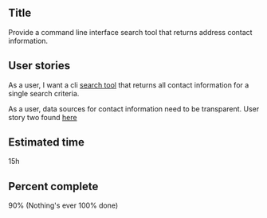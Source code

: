 Title
--------
Provide a command line interface search tool that returns address contact information.

User stories
------------
As a user, I want a cli [search tool](user-story-1/requirements.md) that returns all contact information for a single search criteria.

As a user, data sources for contact information need to be transparent.
User story two found [here](user-story-2/requirements.md)

Estimated time
----------- 
15h

Percent complete
----------------
90% (Nothing's ever 100% done)